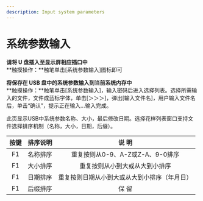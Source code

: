 ```yaml
---
description: Input system parameters
---
```


# 系统参数输入

**请将 U 盘插入至显示屏相应插口中**  
**触摸操作：**触笔单击\[系统参数输入\]图标即可

**将保存在 USB 盘中的系统参数输入到当前系统内存中**   
**触摸操作：**触笔单击\[系统参数输入\]，输入密码后进入选择列表。选择所需输入的文件，文件成蓝标字体，单击\[＞＞＞\]，弹出\[输入文件名\]，用户输入文件名后，单击“确认”，提示正在输入...输入完成。

此页显示USB中系统参数名称、大小，最后修改日期。选择花样列表窗口支持文件选择排序机制（名称，大小，日期，后缀）。

| **按键** | **排序说明** | **说  明** |
| :---: | :---: | :---: |
| F1  | 名称排序 | 重复按则从0-9、A-Z或Z-A、9-0排序 |
| F1  | 大小排序 | 重复按则从小到大或从大到小排序 |
| F1  | 日期排序 | 重复按则日期从小到大或从大到小排序（年月日） |
| F1  | 后缀排序 | 保  留 |


